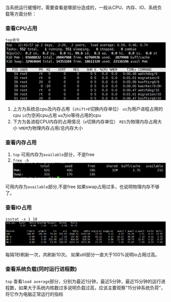 当系统运行缓慢时，需要查看是哪部分造成的，一般从CPU、内存、IO、系统负载等方面分析：
### 查看CPU占用
 `top命令`
![top命令](Linux常用命令.assets/25373718-6c70a7b768e57167.png)

1. 上方为系统总cpu及内存占用（`shift+E`切换内存单位）
`us`为用户进程占用的cpu
`id`为空闲cpu占用
`wa`为io等待占用的cpu
2. 下方为各进程CPU内存的占用情况（`e`切换内存单位）
`RES`为物理内存占用大小
`%MEM`为物理内存占用/总内存大小
###   查看内存占用

1.  `top`
可用内存为```available```部分，不是free
2.  `free -h`
![free -h 运行结果](Linux常用命令.assets/25373718-4930c11b6fb3afb5.png)

可用内存为```available```部分,不是free
如果swap占用过多，也说明物理内存不够了。

### 查看IO占用
   `iostat -x 1 10`
![iostat结果](Linux常用命令.assets/25373718-e6e087c0d9d58e06.png)

每隔1秒刷新一次，共刷新10次。
如果util部分一直大于100%说明io占用过高。
###   查看系统负载(同时运行进程数)
`top`
查看```load average```部分，分别为最近1分钟，最近5分钟，最近15分钟的运行进程数，如果大于系统内核数过多说明负载过高，应该主要观察"15分钟系统负荷"，将它作为电脑正常运行的指标